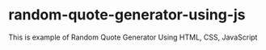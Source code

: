 # random-quote-generator-using-js

This is example of Random Quote Generator Using HTML, CSS, JavaScript
